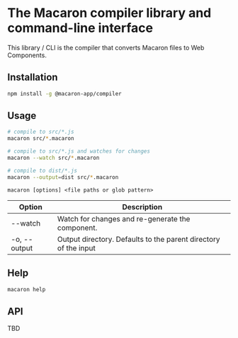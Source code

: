 # The Macaron compiler library and command-line interface

This library / CLI is the compiler that converts Macaron files to Web Components.

## Installation

```bash
npm install -g @macaron-app/compiler
```

## Usage

```bash
# compile to src/*.js
macaron src/*.macaron

# compile to src/*.js and watches for changes
macaron --watch src/*.macaron

# compile to dist/*.js
macaron --output=dist src/*.macaron
```

```
macaron [options] <file paths or glob pattern>
```

| Option       | Description                                                     |
| ------------ | --------------------------------------------------------------- |
| --watch      | Watch for changes and re-generate the component.                |
| -o, --output | Output directory. Defaults to the parent directory of the input |

## Help

```bash
macaron help
```

## API

TBD
